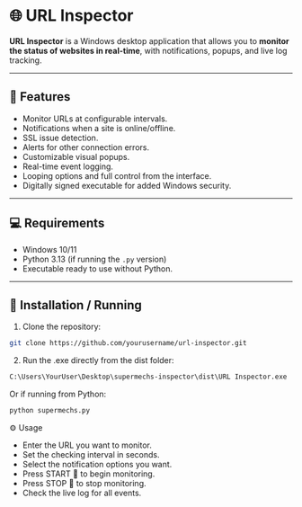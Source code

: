 # 🌐 URL Inspector

**URL Inspector** is a Windows desktop application that allows you to **monitor the status of websites in real-time**, with notifications, popups, and live log tracking.

---
## 🔹 Features
- Monitor URLs at configurable intervals.
- Notifications when a site is online/offline.
- SSL issue detection.
- Alerts for other connection errors.
- Customizable visual popups.
- Real-time event logging.
- Looping options and full control from the interface.
- Digitally signed executable for added Windows security.
---

## 💻 Requirements
- Windows 10/11
- Python 3.13 (if running the `.py` version)
- Executable ready to use without Python.
---

## 🚀 Installation / Running
1. Clone the repository:

```bash
git clone https://github.com/yourusername/url-inspector.git
```

2. Run the .exe directly from the dist folder:

```bash
C:\Users\YourUser\Desktop\supermechs-inspector\dist\URL Inspector.exe
```

Or if running from Python:

```bash
python supermechs.py
```

⚙️ Usage

- Enter the URL you want to monitor.
- Set the checking interval in seconds.
- Select the notification options you want.
- Press START 🚀 to begin monitoring.
- Press STOP 🛑 to stop monitoring.
- Check the live log for all events.
